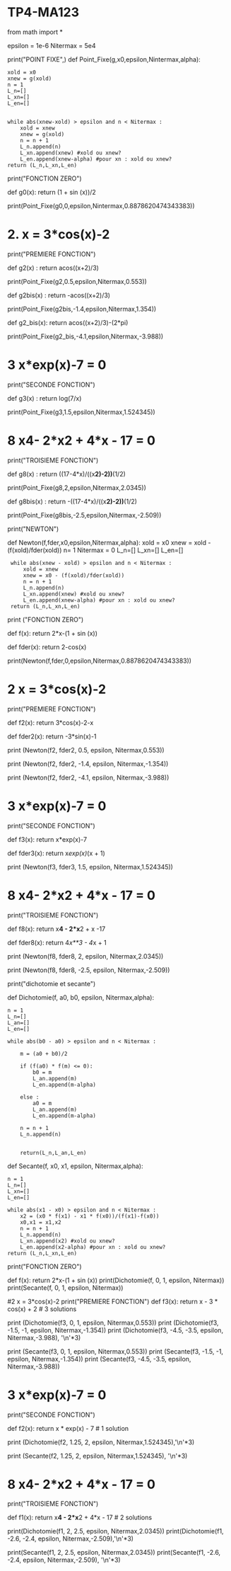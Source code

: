 # TP4-MA123
from math import *


epsilon = 1e-6
Nitermax = 5e4

print("POINT FIXE",)
def Point_Fixe(g,x0,epsilon,Nintermax,alpha):

    xold = x0
    xnew = g(xold)
    n = 1
    L_n=[]
    L_xn=[]
    L_en=[]
    
    
    while abs(xnew-xold) > epsilon and n < Nitermax : 
        xold = xnew
        xnew = g(xold)
        n = n + 1
        L_n.append(n)
        L_xn.append(xnew) #xold ou xnew?
        L_en.append(xnew-alpha) #pour xn : xold ou xnew?
    return (L_n,L_xn,L_en)

print("FONCTION ZERO")

def g0(x):
    return (1 + sin (x))/2

print(Point_Fixe(g0,0,epsilon,Nintermax,0.8878620474343383))


# 2. x = 3*cos(x)-2
print("PREMIERE FONCTION")

def g2(x) :
    return acos((x+2)/3)

print(Point_Fixe(g2,0.5,epsilon,Nitermax,0.553))

def g2bis(x) :
    return -acos((x+2)/3)

print(Point_Fixe(g2bis,-1.4,epsilon,Nitermax,1.354))

def g2_bis(x):
    return acos((x+2)/3)-(2*pi)

print(Point_Fixe(g2_bis,-4.1,epsilon,Nitermax,-3.988))

# 3  x*exp(x)-7 = 0
print("SECONDE FONCTION")

def g3(x) :
    return log(7/x)

print(Point_Fixe(g3,1.5,epsilon,Nitermax,1.524345))



# 8   x**4- 2*x**2 + 4*x - 17 = 0
print("TROISIEME FONCTION")

def g8(x) :
    return ((17-4*x)/((x**2)-2))**(1/2)

print(Point_Fixe(g8,2,epsilon,Nitermax,2.0345))

def g8bis(x) :
    return -((17-4*x)/((x**2)-2))**(1/2)

print(Point_Fixe(g8bis,-2.5,epsilon,Nitermax,-2.509))




print("NEWTON")


def Newton(f,fder,x0,epsilon,Nitermax,alpha):
     xold = x0
     xnew = xold - (f(xold)/fder(xold))
     n= 1
     Nitermax = 0 
     L_n=[]
     L_xn=[]
     L_en=[]
     
     while abs(xnew - xold) > epsilon and n < Nitermax :
         xold = xnew
         xnew = x0 - (f(xold)/fder(xold))
         n = n + 1
         L_n.append(n)
         L_xn.append(xnew) #xold ou xnew?
         L_en.append(xnew-alpha) #pour xn : xold ou xnew?
     return (L_n,L_xn,L_en)
 
print ("FONCTION ZERO")

def f(x):
    return 2*x-(1 + sin (x))


def fder(x):
    return 2-cos(x)

print(Newton(f,fder,0,epsilon,Nitermax,0.8878620474343383))



# 2    x = 3*cos(x)-2
print("PREMIERE FONCTION")

def f2(x):
    return 3*cos(x)-2-x

def fder2(x):
    return -3*sin(x)-1

print (Newton(f2, fder2, 0.5, epsilon, Nitermax,0.553))

print (Newton(f2, fder2, -1.4, epsilon, Nitermax,-1.354))

print (Newton(f2, fder2, -4.1, epsilon, Nitermax,-3.988))

# 3  x*exp(x)-7 = 0
print("SECONDE FONCTION")

def f3(x):
    return x*exp(x)-7

def fder3(x):
    return x*exp(x)*(x + 1)

print (Newton(f3, fder3, 1.5, epsilon, Nitermax,1.524345))


# 8   x**4- 2*x**2 + 4*x - 17 = 0
print("TROISIEME FONCTION")

def f8(x):
    return x**4 - 2*x**2 + x -17

def fder8(x):
    return 4*x**3 - 4*x + 1

print (Newton(f8, fder8, 2, epsilon, Nitermax,2.0345))

print (Newton(f8, fder8, -2.5, epsilon, Nitermax,-2.509))



print("dichotomie et secante")

def Dichotomie(f, a0, b0, epsilon, Nitermax,alpha):

    n = 1
    L_n=[]
    L_an=[]
    L_en=[]
   
    while abs(b0 - a0) > epsilon and n < Nitermax :

        m = (a0 + b0)/2
        
        if (f(a0) * f(m) <= 0):
            b0 = m
            L_an.append(m) 
            L_en.append(m-alpha) 

        else :
            a0 = m
            L_an.append(m) 
            L_en.append(m-alpha) 

        n = n + 1
        L_n.append(n)
        
        
        return(L_n,L_an,L_en)
        
def Secante(f, x0, x1, epsilon, Nitermax,alpha):

    n = 1
    L_n=[]
    L_xn=[]
    L_en=[]

    while abs(x1 - x0) > epsilon and n < Nitermax :
        x2 = (x0 * f(x1) - x1 * f(x0))/(f(x1)-f(x0))
        x0,x1 = x1,x2
        n = n + 1
        L_n.append(n)
        L_xn.append(x2) #xold ou xnew?
        L_en.append(x2-alpha) #pour xn : xold ou xnew?
    return (L_n,L_xn,L_en)
 
print("FONCTION ZERO")

def f(x):
    return 2*x-(1 + sin (x))
print(Dichotomie(f, 0, 1, epsilon, Nitermax))
print(Secante(f, 0, 1, epsilon, Nitermax))


    
#2  x = 3*cos(x)-2
print("PREMIERE FONCTION")
def f3(x):
    return x - 3 * cos(x) + 2  # 3 solutions 

print (Dichotomie(f3, 0, 1, epsilon, Nitermax,0.553))
print (Dichotomie(f3, -1.5, -1, epsilon, Nitermax,-1.354))
print (Dichotomie(f3, -4.5, -3.5, epsilon, Nitermax,-3.988), '\n'*3)

print (Secante(f3, 0, 1, epsilon, Nitermax,0.553))
print (Secante(f3, -1.5, -1, epsilon, Nitermax,-1.354))
print (Secante(f3, -4.5, -3.5, epsilon, Nitermax,-3.988))



# 3  x*exp(x)-7 = 0

print("SECONDE FONCTION")

def f2(x):
    return x * exp(x) - 7    # 1 solution

print (Dichotomie(f2, 1.25, 2, epsilon, Nitermax,1.524345),'\n'*3)

print (Secante(f2, 1.25, 2, epsilon, Nitermax,1.524345), '\n'*3)




# 8   x**4- 2*x**2 + 4*x - 17 = 0
print("TROISIEME FONCTION")

def f1(x):
    return x**4 - 2*x**2 + 4*x - 17   # 2 solutions

print(Dichotomie(f1, 2, 2.5, epsilon, Nitermax,2.0345))
print(Dichotomie(f1, -2.6, -2.4, epsilon, Nitermax,-2.509),'\n'*3)

print(Secante(f1, 2, 2.5, epsilon, Nitermax,2.0345))
print(Secante(f1, -2.6, -2.4, epsilon, Nitermax,-2.509), '\n'*3)












    
 
    
